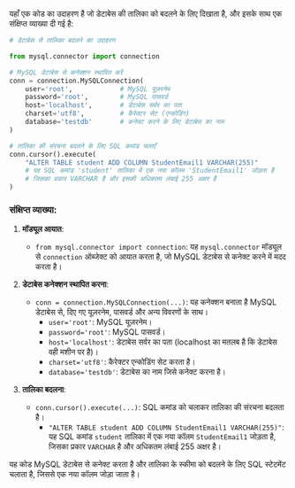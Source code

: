 यहाँ एक कोड का उदाहरण है जो डेटाबेस की तालिका को बदलने के लिए दिखाता है, और इसके साथ एक संक्षिप्त व्याख्या दी गई है:

```python
# डेटाबेस से तालिका बदलने का उदाहरण

from mysql.connector import connection

# MySQL डेटाबेस से कनेक्शन स्थापित करें
conn = connection.MySQLConnection(
    user='root',            # MySQL यूज़रनेम
    password='root',        # MySQL पासवर्ड
    host='localhost',       # डेटाबेस सर्वर का पता
    charset='utf8',         # कैरेक्टर सेट (एन्कोडिंग)
    database='testdb'       # कनेक्ट करने के लिए डेटाबेस का नाम
)

# तालिका की संरचना बदलने के लिए SQL कमांड चलाएँ
conn.cursor().execute(
    "ALTER TABLE student ADD COLUMN StudentEmail1 VARCHAR(255)"
    # यह SQL कमांड 'student' तालिका में एक नया कॉलम 'StudentEmail1' जोड़ता है
    # जिसका प्रकार VARCHAR है और इसकी अधिकतम लंबाई 255 अक्षर है
)
```

### संक्षिप्त व्याख्या:

1. **मॉड्यूल आयात**:
   - `from mysql.connector import connection`: यह `mysql.connector` मॉड्यूल से `connection` ऑब्जेक्ट को आयात करता है, जो MySQL डेटाबेस से कनेक्ट करने में मदद करता है।

2. **डेटाबेस कनेक्शन स्थापित करना**:
   - `conn = connection.MySQLConnection(...)`: यह कनेक्शन बनाता है MySQL डेटाबेस से, दिए गए यूज़रनेम, पासवर्ड और अन्य विवरणों के साथ।
     - `user='root'`: MySQL यूज़रनेम।
     - `password='root'`: MySQL पासवर्ड।
     - `host='localhost'`: डेटाबेस सर्वर का पता (localhost का मतलब है कि डेटाबेस वही मशीन पर है)।
     - `charset='utf8'`: कैरेक्टर एन्कोडिंग सेट करता है।
     - `database='testdb'`: डेटाबेस का नाम जिसे कनेक्ट करना है।

3. **तालिका बदलना**:
   - `conn.cursor().execute(...)`: SQL कमांड को चलाकर तालिका की संरचना बदलता है।
     - `"ALTER TABLE student ADD COLUMN StudentEmail1 VARCHAR(255)"`: यह SQL कमांड `student` तालिका में एक नया कॉलम `StudentEmail1` जोड़ता है, जिसका प्रकार `VARCHAR` है और अधिकतम लंबाई 255 अक्षर है।

यह कोड MySQL डेटाबेस से कनेक्ट करता है और तालिका के स्कीमा को बदलने के लिए SQL स्टेटमेंट चलाता है, जिससे एक नया कॉलम जोड़ा जाता है।
